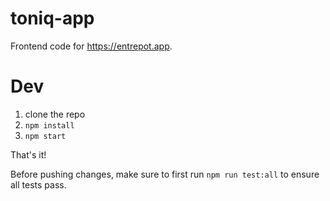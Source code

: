 # toniq-app

Frontend code for https://entrepot.app.

# Dev

1. clone the repo
2. `npm install`
3. `npm start`

That's it!

Before pushing changes, make sure to first run `npm run test:all` to ensure all tests pass.
